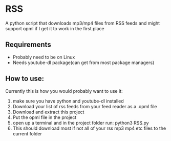 # RSS

A python script that downloads mp3/mp4 files from RSS feeds and might support opml if I get it to work in the first place

## Requirements

* Probably need to be on Linux
* Needs youtube-dl package(can get from most package managers)

## How to use:

Currently this is how you would probably want to use it:

1. make sure you have python and youtube-dl installed
2. Download your list of rss feeds from your feed reader as a .opml file
3. Download and extract this project
4. Put the opml file in the project
5. open up a terminal and in the project folder run: python3 RSS.py
6. This should download most if not all of your rss mp3 mp4 etc files to the current folder